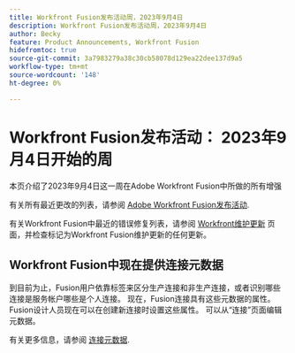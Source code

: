 ```yaml
---
title: Workfront Fusion发布活动周，2023年9月4日
description: Workfront Fusion发布活动周，2023年9月4日
author: Becky
feature: Product Announcements, Workfront Fusion
hidefromtoc: true
source-git-commit: 3a7983279a38c30cb58078d129ea22dee137d9a5
workflow-type: tm+mt
source-wordcount: '148'
ht-degree: 0%

---
```


# Workfront Fusion发布活动： 2023年9月4日开始的周

本页介绍了2023年9月4日这一周在Adobe Workfront Fusion中所做的所有增强

有关所有最近更改的列表，请参阅 [Adobe Workfront Fusion发布活动](../../../product-announcements/product-releases/fusion-release-activity/fusion-release-activity.md).

有关Workfront Fusion中最近的错误修复列表，请参阅 [Workfront维护更新](https://experienceleague.adobe.com/docs/workfront-known-issues/releases/current-updates.html) 页面，并检查标记为Workfront Fusion维护更新的任何更新。

## Workfront Fusion中现在提供连接元数据

到目前为止，Fusion用户依靠标签来区分生产连接和非生产连接，或者识别哪些连接是服务帐户哪些是个人连接。 现在，Fusion连接具有这些元数据的属性。 Fusion设计人员现在可以在创建新连接时设置这些属性。 可以从“连接”页面编辑元数据。

有关更多信息，请参阅 [连接元数据](/help/quicksilver/workfront-fusion/connections/connection-metadata.md).
